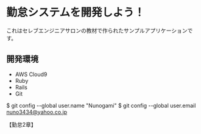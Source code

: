 # 勤怠システムを開発しよう！

これはセレブエンジニアサロンの教材で作られたサンプルアプリケーションです。

## 開発環境

* AWS Cloud9
* Ruby
* Rails
* Git

$ git config --global user.name "Nunogami"
$ git config --global user.email nuno3434@yahoo.co.jp

【勤怠2章】